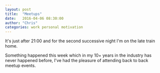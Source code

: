 ```yaml
---
layout: post
title:  "Meetups"
date:   2016-04-06 08:30:00
author: "Chris"
categories: work personal motivation
---
```

It's just after 21:00 and for the second successive night I'm on the late train home.

Something happened this week which in my 10+ years in the industry has never happened before, I've had the pleasure of attending back to back meetup events.
